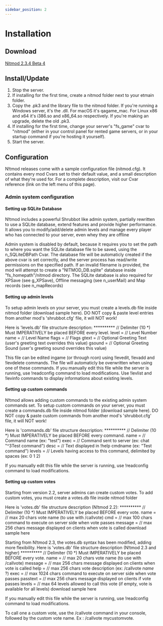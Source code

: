 ```yaml
---
sidebar_position: 2
---
```


# Installation

## Download

[Nitmod 2.3.4 Beta 4](http://etmods.net/downloads/nitmod_2.3.4-b4.zip)

## Install/Update

1. Stop the server.
2. If installing for the first time, create a nitmod folder next to your etmain folder.
3. Copy the .pk3 and the library file to the nitmod folder. If you're running a Windows server, it's the .dll. For macOS it's qagame_mac. For Linux x86 and x64 it's i386.so and x86_64.so respectively. If you're making an upgrade, delete the old .pk3.
4. If installing for the first time, change your server's "fs_game" cvar to "nitmod" (either in your control panel for rented game servers, or in your startup command if you're hosting it yourself).
5. Start the server.

## Configuration

N!tmod releases come with a sample configuration file (nitmod.cfg).
It contains every mod Cvars set to their default value, and a small description of what they're used for.
For a complete description, visit our Cvar reference (link on the left menu of this page).

### Admin system configuration

#### Setting up SQLite Database

N!tmod includes a powerful Shrubbot like admin system, partially rewritten to use a SQLite database, extend features and provide higher performance.
It allows you to modify/add/delete admin levels and manage every player who has connected to your server, even whey they are offline

Admin system is disabled by default, because it requires you to set the path to where you want the SQLite database file to be saved, using the n_SQLiteDBPath Cvar.
The database file will be automaticly created if the above cvar is set correctly, and the server process has read/write permissions on the specified path.
If an invalid filename is provided, the mod will attempt to create a "NITMOD_DB.sqlite" database inside "fs_homepath"/nitmod directory.
The SQLite database is also required for XPSave (see g_XPSave), Offline messaging (see n_userMail) and Map records (see n_mapRecords)

#### Setting up admin levels

To setup admin levels on your server, you must create a levels.db file inside nitmod folder (download sample here).
DO NOT copy & paste level entries from another mod's 'shrubbot.cfg' file, it will NOT work!

Here is 'levels.db' file structure description:
**********  // Delimiter (10 *) Must IMPERATIVELY be placed BEFORE every level.
level =     // Level Number
name =      // Level Name
flags =     // Flags
gtext =     // Optional Greeting Text (user's greeting text overrides this value)
gsound =    // Optional Greeting Sound (user's greeting sound overrides this value)

This file can be edited ingame (or through rcon) using !levedit, !levadd and !levdelete commands.
The file will automaticly be overwritten when using one of these commands.
If you manually edit this file while the server is running, use !readconfig command to load modifications.
Use !levlist and !levinfo commands to display informations about existing levels.

#### Setting up custom commands

N!tmod allows adding custom commands to the existing admin system commands set.
To setup custom commands on your server, you must create a commands.db file inside nitmod folder (download sample here).
DO NOT copy & paste custom commands from another mod's 'shrubbot.cfg' file, it will NOT work!

Here is 'commands.db' file structure description:
**********  // Delimiter (10 *) Must IMPERATIVELY be placed BEFORE every command.
name =      // Command name (ex: "test")
exec =      // Command sent to server (ex: chat "^3Test command")
desc =      // Text displayed in !help cmdname (ex: "Test command")
levels =    // Levels having access to this command, delimited by spaces (ex: 0 1 2)

If you manually edit this file while the server is running, use !readconfig command to load modifications.

#### Setting up custom votes

Starting from version 2.2, server admins can create custom votes.
To add custom votes, you must create a votes.db file inside nitmod folder

Here is 'votes.db' file structure description (N!tmod 2.2):
********** // Delimiter (10 *) Must IMPERATIVELY be placed BEFORE every vote.
name =     // max 20 chars vote name (to use with /callvote)
cmd =      // max 100 chars command to execute on server side when vote passes
message =  // max 256 chars message displayed on clients when vote is called
download sample here

Starting from N!tmod 2.3, the votes.db syntax has been modified, adding more flexibility.
Here is 'votes.db' file structure description (N!tmod 2.3 and higher)
**********  // Delimiter (10 *) Must IMPERATIVELY be placed BEFORE every vote.
name =      // max 20 chars vote name (to use with /callvote)
message =   // max 256 chars message displayed on clients when vote is called
help =      // max 256 chars vote description (ex: /callvote *name* ?)
exec =      // max 1024 chars command to execute on server side when vote passes
passtext =  // max 256 chars message displayed on clients if vote passes
levels =    // max 64 levels allowed to call this vote (if empty, vote is available for all levels)
download sample here

If you manually edit this file while the server is running, use !readconfig command to load modifications.

To call one a custom vote, use the /callvote command in your console, followed by the custom vote name. Ex : /callvote mycustomvote.